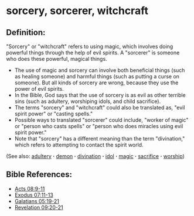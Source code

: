 # sorcery, sorcerer, witchcraft #

## Definition: ##

"Sorcery" or "witchcraft" refers to using magic, which involves doing powerful things through the help of evil spirits. A "sorcerer" is someone who does these powerful, magical things.

* The use of magic and sorcery can involve both beneficial things (such as healing someone) and harmful things (such as putting a curse on someone). But all kinds of sorcery are wrong, because they use the power of evil spirits.
* In the Bible, God says that the use of sorcery is as evil as other terrible sins (such as adultery, worshiping idols, and child sacrifice).
* The terms "sorcery" and "witchcraft" could also be translated as, "evil spirit power" or "casting spells."
* Possible ways to translated "sorcerer" could include, "worker of magic" or "person who casts spells" or "person who does miracles using evil spirit power."
* Note that "sorcery" has a different meaning than the term "divination," which refers to attempting to contact the spirit world. 

(See also: [adultery](../kt/adultery.md) **·** [demon](../kt/demon.md) **·** [divination](../other/divination.md) **·** [idol](../other/idol.md) **·** [magic](../other/magic.md) **·** [sacrifice](../other/sacrifice.md) **·** [worship](../kt/worship.md))

## Bible References: ##

* [Acts 08:9-11](https://door43.org/en/bible/notes/act/08/09)
* [Exodus 07:11-13](https://door43.org/en/bible/notes/exo/07/11)
* [Galatians 05:19-21](https://door43.org/en/bible/notes/gal/05/19)
* [Revelation 09:20-21](https://door43.org/en/bible/notes/rev/09/20)

